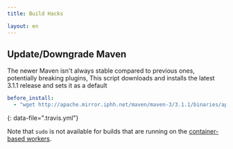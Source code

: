 ```yaml
---
title: Build Hacks

layout: en
---
```


## Update/Downgrade Maven

The newer Maven isn't always stable compared to previous ones, potentially
breaking plugins, This script downloads and installs the latest 3.1.1 release
and sets it as a default

```yaml
before_install:
  - "wget http://apache.mirror.iphh.net/maven/maven-3/3.1.1/binaries/apache-maven-3.1.1-bin.tar.gz && tar xfz apache-maven-3.1.1-bin.tar.gz && sudo mv apache-maven-3.1.1 /usr/local/maven-3.1.1 && sudo rm -f /usr/local/maven && sudo ln -s /usr/local/maven-3.1.1 /usr/local/maven"
```

{: data-file=".travis.yml"}

<div class="note-box">
Note that <code>sudo</code> is not available for builds that are running on the <a href="/user/workers/container-based-infrastructure">container-based workers</a>.
</div>

